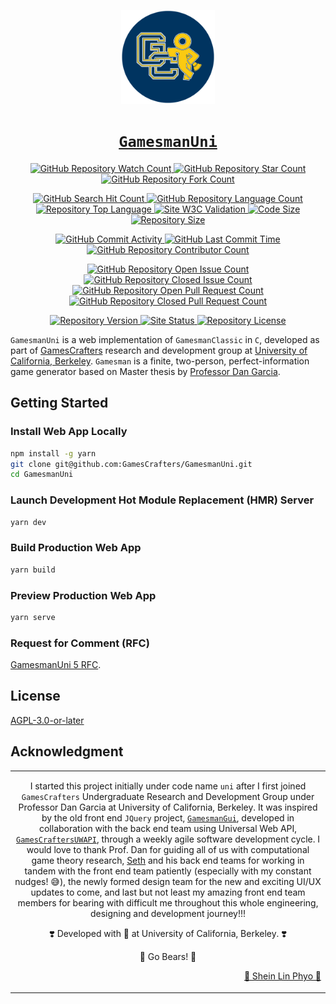 <!-- ####################################################################### -->
<!-- GamesCrafters Logo -->

<p align="center">
    <a href="https://github.com/GamesCrafters" rel="noreferrer" target="_blank">
        <img alt="GamesCrafters Logo" height="150px" src="src/models/images/logo-gamescrafters.png?sanitize=true" width="150px">
    </a>
</p>

<!-- ####################################################################### -->
<!-- GamesCrafters Title -->

<h1 align="center">
    <a href="https://github.com/GamesCrafters/GamesmanUni" rel="noreferrer" target="_blank">
        <code>GamesmanUni</code>
    </a>
</h1>

<!-- ####################################################################### -->
<!-- Repository Statistic Shields -->

<p align="center">
    <!-- GitHub Repository Watch Count -->
    <a href="https://github.com/GamesCrafters/GamesmanUni/watchers" rel="noreferrer" target="_blank">
        <img alt="GitHub Repository Watch Count" src="https://img.shields.io/github/watchers/GamesCrafters/GamesmanUni?style=social">
    </a>
    <!-- GitHub Repository Star Count -->
    <a href="https://github.com/GamesCrafters/GamesmanUni/stargazers" rel="noreferrer" target="_blank">
        <img alt="GitHub Repository Star Count" src="https://img.shields.io/github/stars/GamesCrafters/GamesmanUni?style=social">
    </a>
    <!-- GitHub Repository Fork Count -->
    <a href="https://github.com/GamesCrafters/GamesmanUni/network/members" rel="noreferrer" target="_blank">
        <img alt="GitHub Repository Fork Count" src="https://img.shields.io/github/forks/GamesCrafters/GamesmanUni?style=social">
    </a>
</p>

<p align="center">
    <!-- GitHub Repository Search Hit Count -->
    <a href="https://github.com/GamesCrafters/GamesmanUni" rel="noreferrer" target="_blank">
        <img alt="GitHub Search Hit Count" src="https://img.shields.io/github/search/GamesCrafters/GamesmanUni/GamesCrafters?label=GitHub%20search%20hit%20count">
    </a>
    <!-- Repository Language Count -->
    <a href="https://github.com/GamesCrafters/GamesmanUni" rel="noreferrer" target="_blank">
        <img alt="GitHub Repository Language Count" src="https://img.shields.io/github/languages/count/GamesCrafters/GamesmanUni">
    </a>
    <!-- Repository Top Language -->
    <a href="https://github.com/GamesCrafters/GamesmanUni" rel="noreferrer" target="_blank">
        <img alt="Repository Top Language" src="https://img.shields.io/github/languages/top/GamesCrafters/GamesmanUni">
    </a>
    <!-- Site W3C Validation -->
    <a href="https://validator.nu/?doc=https%3A%2F%2Fnyc.cs.berkeley.edu%2Funi%2F&laxtype=yes&showimagereport=yes&showsource=yes&showoutline=yes" rel="noreferrer" target="_blank">
        <img alt="Site W3C Validation" src="https://img.shields.io/w3c-validation/default?targetUrl=https%3A%2F%2Fnyc.cs.berkeley.edu%2Funi%2F">
    </a>
    <!-- Code Size -->
    <a href="https://github.com/GamesCrafters/GamesmanUni" rel="noreferrer" target="_blank">
        <img alt="Code Size" src="https://img.shields.io/github/languages/code-size/GamesCrafters/GamesmanUni">
    </a>
    <!-- Repository Size -->
    <a href="https://github.com/GamesCrafters/GamesmanUni" rel="noreferrer" target="_blank">
        <img alt="Repository Size" src="https://img.shields.io/github/repo-size/GamesCrafters/GamesmanUni">
     </a>
</p>

<p align="center">
    <!-- GitHub Commit Activity -->
    <a href="https://github.com/GamesCrafters/GamesmanUni/commits/main" rel="noreferrer" target="_blank">
        <img alt="GitHub Commit Activity" src="https://img.shields.io/github/commit-activity/y/GamesCrafters/GamesmanUni">
    </a>
    <!-- GitHub Last Commit Time -->
    <a href="https://github.com/GamesCrafters/GamesmanUni/commits/main" rel="noreferrer" target="_blank">
        <img alt="GitHub Last Commit Time" src="https://img.shields.io/github/last-commit/GamesCrafters/GamesmanUni">
    </a>
    <!-- GitHub Repository Contributor Count -->
    <a href="https://github.com/GamesCrafters/GamesmanUni/graphs/contributors" rel="noreferrer" target="_blank">
        <img alt="GitHub Repository Contributor Count" src="https://img.shields.io/github/contributors/GamesCrafters/GamesmanUni">
    </a>
</p>

<p align="center">
    <!-- GitHub Repository Open Issue Count -->
    <a href="https://github.com/GamesCrafters/GamesmanUni/issues" rel="noreferrer" target="_blank">
        <img alt="GitHub Repository Open Issue Count" src="https://img.shields.io/github/issues-raw/GamesCrafters/GamesmanUni">
    </a>
    <!-- GitHub Repository Closed Issue Count  -->
    <a href="https://github.com/GamesCrafters/GamesmanUni/issues?q=is%3Aissue+is%3Aclosed" rel="noreferrer" target="_blank">
        <img alt="GitHub Repository Closed Issue Count" src="https://img.shields.io/github/issues-closed-raw/GamesCrafters/GamesmanUni">
    </a>
    <!-- GitHub Repository Open Pull Request Count -->
    <a href="https://github.com/GamesCrafters/GamesmanUni/pulls" rel="noreferrer" target="_blank">
        <img alt="GitHub Repository Open Pull Request Count" src="https://img.shields.io/github/issues-pr-raw/GamesCrafters/GamesmanUni">
    </a>
    <!-- GitHub Repository Closed Pull Request Count -->
    <a href="https://github.com/GamesCrafters/GamesmanUni/pulls?q=is%3Apr+is%3Aclosed" rel="noreferrer" target="_blank">
        <img alt="GitHub Repository Closed Pull Request Count" src="https://img.shields.io/github/issues-pr-closed-raw/GamesCrafters/GamesmanUni">
    </a>
</p>

<p align="center">
    <!-- Repository Version -->
    <a href="https://github.com/GamesCrafters/GamesmanUni/blob/main/package.json" rel="noreferrer" target="_blank">
        <img alt="Repository Version" src="https://img.shields.io/github/package-json/v/GamesCrafters/GamesmanUni">
    </a>
    <!-- Site Status -->
    <a href="https://nyc.cs.berkeley.edu/uni" rel="noreferrer" target="_blank">
        <img alt="Site Status" src="https://img.shields.io/website?label=GamesmanUni%20website%20status&url=https%3A%2F%2Fnyc.cs.berkeley.edu%2Funi">
    </a>
    <!-- Repository License -->
    <a href="https://github.com/GamesCrafters/GamesmanUni/blob/main/LICENSE" rel="noreferrer" target="_blank">
        <img alt="Repository License" src="https://img.shields.io/badge/License-AGPLv3-blue.svg">
    </a>
</p>

<!-- ####################################################################### -->
<!-- About -->

`GamesmanUni` is a web implementation of `GamesmanClassic` in `C`, developed as part of [GamesCrafters](http://gamescrafters.berkeley.edu/) research and development group at [University of California, Berkeley](https://www.berkeley.edu/). `Gamesman` is a finite, two-person, perfect-information game generator based on Master thesis by [Professor Dan Garcia](https://people.eecs.berkeley.edu/~ddgarcia/).

<!-- ####################################################################### -->
<!-- Getting Started -->

## Getting Started

### Install Web App Locally

```zsh
npm install -g yarn
git clone git@github.com:GamesCrafters/GamesmanUni.git
cd GamesmanUni
```

### Launch Development Hot Module Replacement (HMR) Server

```zsh
yarn dev
```

### Build Production Web App

```zsh
yarn build
```

### Preview Production Web App

```zsh
yarn serve
```

<!-- ####################################################################### -->
<!-- RFC -->

### Request for Comment (RFC)

[GamesmanUni 5 RFC](https://nyc.cs.berkeley.edu/wiki/GamesmanUni_5).

<!-- ####################################################################### -->
<!-- License -->

## License

[AGPL-3.0-or-later](https://github.com/GamesCrafters/GamesmanUni/blob/main/LICENSE)

<!-- ####################################################################### -->
<!-- Acknowledgement -->

## Acknowledgment

<table>
    <tbody>
        <td align="center">
            <p>
                I started this project initially under code name <code>uni</code> after I first joined <code>GamesCrafters</code> Undergraduate Research and Development Group under Professor Dan Garcia at University of California, Berkeley. It was inspired by the old front end <code>JQuery</code> project, <a href="https://github.com/GamesCrafters/GamesmanGui" rel="noreferrer" target="_blank"><code>GamesmanGui</code></a>, developed in collaboration with the back end team using Universal Web API, <a href="https://github.com/GamesCrafters/GamesCraftersUWAPI" rel="noreferrer" target="_blank"><code>GamesCraftersUWAPI</code></a>, through a weekly agile software development cycle. I would love to thank Prof. Dan for guiding all of us with computational game theory research, <a href="https://github.com/sethlu" rel="noreferrer" target="_blank">Seth</a> and his back end teams for working in tandem with the front end team patiently (especially with my constant nudges! 😅), the newly formed design team for the new and exciting UI/UX updates to come, and last but not least my amazing front end team members for bearing with difficult me throughout this whole engineering, designing and development journey!!!
            </p>
            <p>
                ❣️ Developed with 💙 at University of California, Berkeley. ❣️
            </p>
            <p>
                🐻 Go Bears! 🐻
            </p>
            <p align="right">
                <a href="https://github.com/Penguinlay" rel="noreferrer" target="_blank">🐼 Shein Lin Phyo 🐧</a>
            </p>
        </td>
    </tbody>
</table>

<!-- ####################################################################### -->
